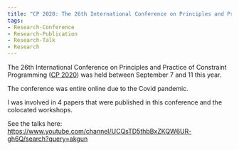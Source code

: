 ```yaml
---
title: "CP 2020: The 26th International Conference on Principles and Practice of Constraint Programming"
tags:
- Research-Conference
- Research-Publication
- Research-Talk
- Research
---
```



The 26th International Conference on Principles and Practice of Constraint Programming ([CP 2020](https://cp2020.a4cp.org)) was held between September 7 and 11 this year.

The conference was entire online due to the Covid pandemic.

I was involved in 4 papers that were published in this conference and the colocated workshops.

See the talks here: https://www.youtube.com/channel/UCQsTD5thbBxZKQW6UR-gh6Q/search?query=akgun

